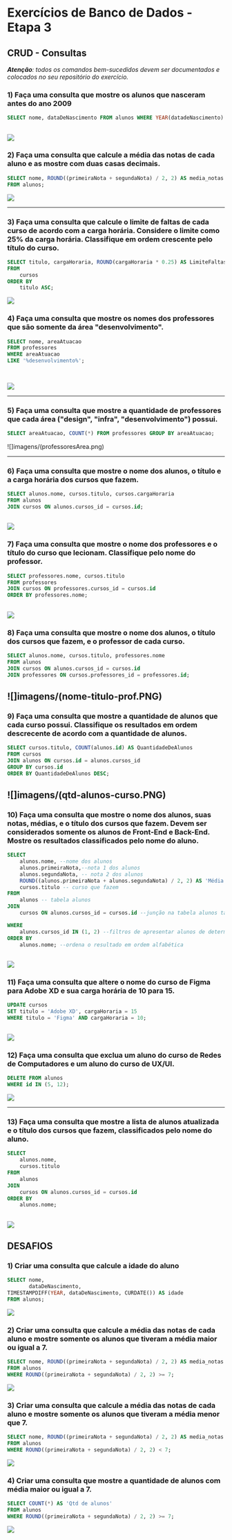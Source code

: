 # Exercícios de Banco de Dados - Etapa 3

## CRUD - Consultas

***Atenção**: todos os comandos bem-sucedidos devem ser documentados e colocados no seu repositório do exercício.*

### 1) Faça uma consulta que mostre os alunos que nasceram antes do ano 2009

```sql
SELECT nome, dataDeNascimento FROM alunos WHERE YEAR(datadeNascimento) < 2009;
```
![](imagens/consulta.PNG)
---

### 2) Faça uma consulta que calcule a média das notas de cada aluno e as mostre com duas casas decimais.

```sql
SELECT nome, ROUND((primeiraNota + segundaNota) / 2, 2) AS media_notas
FROM alunos;
```
![](imagens/media_notas.PNG)

---

### 3) Faça uma consulta que calcule o limite de faltas de cada curso de acordo com a carga horária. Considere o limite como 25% da carga horária. Classifique em ordem crescente pelo título do curso.

```sql
SELECT titulo, cargaHoraria, ROUND(cargaHoraria * 0.25) AS LimiteFaltas
FROM
    cursos
ORDER BY
    titulo ASC;
```
![](imagens/limiteDefaltas.png)


### 4) Faça uma consulta que mostre os nomes dos professores que são somente da área "desenvolvimento".
```sql
SELECT nome, areaAtuacao
FROM professores
WHERE areaAtuacao 
LIKE '%desenvolvimento%';  

  
```
![](imagens/areaDeAtuacao.PNG)

---

### 5) Faça uma consulta que mostre a quantidade de professores que cada área ("design", "infra", "desenvolvimento") possui.

```sql
SELECT areaAtuacao, COUNT(*) FROM professores GROUP BY areaAtuacao;
```
![]imagens/(professoresArea.png)

---

### 6) Faça uma consulta que mostre o nome dos alunos, o título e a carga horária dos cursos que fazem.

```sql
SELECT alunos.nome, cursos.titulo, cursos.cargaHoraria
FROM alunos
JOIN cursos ON alunos.cursos_id = cursos.id;
```
![](imagens/nome-titulo-choraria.PNG)
---

### 7) Faça uma consulta que mostre o nome dos professores e o título do curso que lecionam. Classifique pelo nome do professor.

```sql
SELECT professores.nome, cursos.titulo
FROM professores
JOIN cursos ON professores.cursos_id = cursos.id
ORDER BY professores.nome;
```
![](imagens/professores-titulos.PNG)
---

### 8) Faça uma consulta que mostre o nome dos alunos, o título dos cursos que fazem, e o professor de cada curso.

```sql
SELECT alunos.nome, cursos.titulo, professores.nome
FROM alunos
JOIN cursos ON alunos.cursos_id = cursos.id
JOIN professores ON cursos.professores_id = professores.id;
```
![]imagens/(nome-titulo-prof.PNG)
---

### 9) Faça uma consulta que mostre a quantidade de alunos que cada curso possui. Classifique os resultados em ordem descrecente de acordo com a quantidade de alunos.

```sql
SELECT cursos.titulo, COUNT(alunos.id) AS QuantidadeDeAlunos
FROM cursos
JOIN alunos ON cursos.id = alunos.cursos_id
GROUP BY cursos.id
ORDER BY QuantidadeDeAlunos DESC;
```
![]imagens/(qtd-alunos-curso.PNG)
---

### 10) Faça uma consulta que mostre o nome dos alunos, suas notas, médias, e o título dos cursos que fazem. Devem ser considerados somente os alunos de Front-End e Back-End. Mostre os resultados classificados pelo nome do aluno.

```sql
SELECT
    alunos.nome, --nome dos alunos
    alunos.primeiraNota,--nota 1 dos alunos
    alunos.segundaNota, -- nota 2 dos alunos
    ROUND((alunos.primeiraNota + alunos.segundaNota) / 2, 2) AS 'Média', -- calculo das medias
    cursos.titulo -- curso que fazem
FROM
    alunos -- tabela alunos
JOIN
    cursos ON alunos.cursos_id = cursos.id --junção na tabela alunos tabela cursos

WHERE
    alunos.cursos_id IN (1, 2) --filtros de apresentar alunos de determinados cursos
ORDER BY
    alunos.nome; --ordena o resultado em ordem alfabética
```
![](imagens/consulta-alunos-frontBack.PNG)
---

### 11) Faça uma consulta que altere o nome do curso de Figma para Adobe XD e sua carga horária de 10 para 15.

```sql
UPDATE cursos
SET titulo = 'Adobe XD', cargaHoraria = 15
WHERE titulo = 'Figma' AND cargaHoraria = 10;
```
![](imagens/figma-adobexd.PNG)
---

### 12) Faça uma consulta que exclua um aluno do curso de Redes de Computadores e um aluno do curso de UX/UI.
```sql
DELETE FROM alunos
WHERE id IN (5, 12);
```
![](imagens/delete-alunos.PNG)

---

### 13) Faça uma consulta que mostre a lista de alunos atualizada e o título dos cursos que fazem, classificados pelo nome do aluno.
```sql
SELECT
    alunos.nome,
    cursos.titulo
FROM
    alunos
JOIN
    cursos ON alunos.cursos_id = cursos.id
ORDER BY
    alunos.nome;
```
![](imagens/lista-alunos-cursos.PNG)
---

## DESAFIOS

### 1) Criar uma consulta que calcule a idade do aluno

```sql
SELECT nome,
       dataDeNascimento,
TIMESTAMPDIFF(YEAR, dataDeNascimento, CURDATE()) AS idade   
FROM alunos;      
```
![](imagens/idade-alunos.PNG)


### 2) Criar uma consulta que calcule a média das notas de cada aluno e mostre somente os alunos que tiveram a média **maior ou igual a 7**.
```sql
SELECT nome, ROUND((primeiraNota + segundaNota) / 2, 2) AS media_notas
FROM alunos
WHERE ROUND((primeiraNota + segundaNota) / 2, 2) >= 7;
```
![](imagens/maiores-de-7.PNG)


### 3) Criar uma consulta que calcule a média das notas de cada aluno e mostre somente os alunos que tiveram a média **menor que 7**.


```sql
SELECT nome, ROUND((primeiraNota + segundaNota) / 2, 2) AS media_notas
FROM alunos
WHERE ROUND((primeiraNota + segundaNota) / 2, 2) < 7;
```
![](imagens/menor-7.PNG)

### 4) Criar uma consulta que mostre a quantidade de alunos com média **maior ou igual a 7**.
```sql
SELECT COUNT(*) AS 'Qtd de alunos'
FROM alunos
WHERE ROUND((primeiraNota + segundaNota) / 2, 2) >= 7;

```
![](imagens/qtd-alunos-maior7.PNG)

